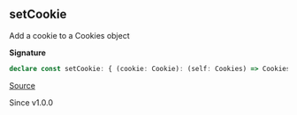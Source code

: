 ## setCookie

Add a cookie to a Cookies object

**Signature**

```ts
declare const setCookie: { (cookie: Cookie): (self: Cookies) => Cookies; (self: Cookies, cookie: Cookie): Cookies; }
```

[Source](https://github.com/Effect-TS/effect/tree/main/packages/platform/src/Cookies.ts#L379)

Since v1.0.0
